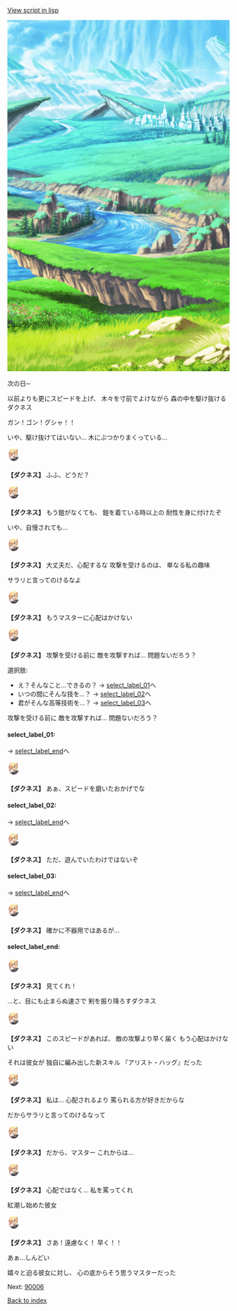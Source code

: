 [View script in lisp](../scripts/10341204.txt)

![plain.png](../images/backgrounds/plain.png)

次の日─

以前よりも更にスピードを上げ、
木々を寸前でよけながら
森の中を駆け抜けるダクネス

ガン！ゴン！グシャ！！

いや、駆け抜けてはいない…
木にぶつかりまくっている…

<img src="../images/units/103411.png" alt="103411.png" height="34"/>

**【ダクネス】**
ふふ、どうだ？

<img src="../images/units/103411.png" alt="103411.png" height="34"/>

**【ダクネス】**
もう鎧がなくても、
鎧を着ている時以上の
耐性を身に付けたぞ

いや、自慢されても…

<img src="../images/units/103411.png" alt="103411.png" height="34"/>

**【ダクネス】**
大丈夫だ、心配するな
攻撃を受けるのは、
単なる私の趣味

サラリと言ってのけるなよ

<img src="../images/units/103411.png" alt="103411.png" height="34"/>

**【ダクネス】**
もうマスターに心配はかけない

<img src="../images/units/103411.png" alt="103411.png" height="34"/>

**【ダクネス】**
攻撃を受ける前に
敵を攻撃すれば…
問題ないだろう？

選択肢:
- え？そんなこと…できるの？ → [select_label_01](#select_label_01)へ
- いつの間にそんな技を…？ → [select_label_02](#select_label_02)へ
- 君がそんな高等技術を…？ → [select_label_03](#select_label_03)へ

攻撃を受ける前に
敵を攻撃すれば…
問題ないだろう？

#### select_label_01:
 → [select_label_end](#select_label_end)へ

<img src="../images/units/103411.png" alt="103411.png" height="34"/>

**【ダクネス】**
あぁ、スピードを磨いたおかげでな

#### select_label_02:
 → [select_label_end](#select_label_end)へ

<img src="../images/units/103411.png" alt="103411.png" height="34"/>

**【ダクネス】**
ただ、遊んでいたわけではないぞ

#### select_label_03:
 → [select_label_end](#select_label_end)へ

<img src="../images/units/103411.png" alt="103411.png" height="34"/>

**【ダクネス】**
確かに不器用ではあるが…

#### select_label_end:

<img src="../images/units/103411.png" alt="103411.png" height="34"/>

**【ダクネス】**
見てくれ！

…と、目にも止まらぬ速さで
剣を振り降ろすダクネス

<img src="../images/units/103411.png" alt="103411.png" height="34"/>

**【ダクネス】**
このスピードがあれば、
敵の攻撃より早く届く
もう心配はかけない

それは彼女が
独自に編み出した新スキル
『アリスト・ハッグ』だった

<img src="../images/units/103411.png" alt="103411.png" height="34"/>

**【ダクネス】**
私は…
心配されるより
罵られる方が好きだからな

だからサラリと言ってのけるなって

<img src="../images/units/103411.png" alt="103411.png" height="34"/>

**【ダクネス】**
だから、マスター
これからは…

<img src="../images/units/103411.png" alt="103411.png" height="34"/>

**【ダクネス】**
心配ではなく…
私を罵ってくれ

紅潮し始めた彼女

<img src="../images/units/103411.png" alt="103411.png" height="34"/>

**【ダクネス】**
さあ！遠慮なく！
早く！！

あぁ…しんどい

嬉々と迫る彼女に対し、
心の底からそう思うマスターだった


Next: [90006](90006.md)

[Back to index](index.md)
